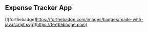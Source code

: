 ## Expense Tracker App

[![forthebadge]https://forthebadge.com/images/badges/made-with-javascript.svg](https://forthebadge.com)
